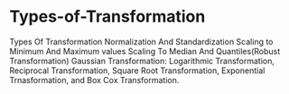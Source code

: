 # Types-of-Transformation
Types Of Transformation
Normalization And Standardization
Scaling to Minimum And Maximum values 
Scaling To Median And Quantiles(Robust Transformation)
Gaussian Transformation:
Logarithmic Transformation, Reciprocal Transformation, Square Root Transformation, Exponential Trnasformation, and Box Cox Transformation.
